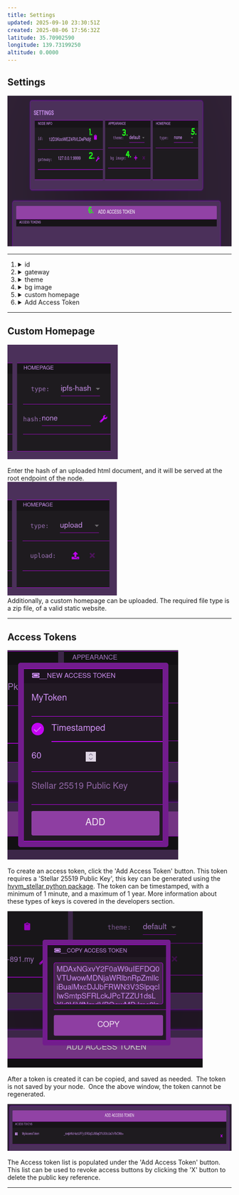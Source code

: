 ```yaml
---
title: Settings
updated: 2025-09-10 23:30:51Z
created: 2025-08-06 17:56:32Z
latitude: 35.70902590
longitude: 139.73199250
altitude: 0.0000
---
```


## Settings

<img src="/.vitepress/_resources/settings.png" alt="settings.png" width="697" height="338" class="jop-noMdConv">

* * *

1.  <details><summary>id</summary> This indicates the id for this node, it can be copied to the clipboard.</details>
2.  <details><summary>gateway</summary> This is the url of the node. When the node is exposed to the internet by opening a tunnel, this value should be changed to reflect the url the tunneling service provides.</details>
3.  <details><summary>theme</summary> This allows you to set a custom color scheme for the node ui.</details>
4.  <details><summary>bg image</summary> This is allows you to set a custom background image for the node ui.</details>
5.  <details><summary>custom homepage</summary> Create a custom home page for your node. This allows you to create a static site, and zip it. The zip file can be uploaded through this interface. The site will be available at the index level, when the node is exposed to the internet.</details>
6.  <details><summary>Add Access Token</summary> Pintheon nodes are meant to be used by externally developed applications, if you so desire. As such custom access tokens can be created here, these tokens can be used to access the external api endpoints</details>

* * *

## Custom Homepage

<img src="/.vitepress/_resources/ipfs_homepage.png" alt="ipfs_homepage.png" width="248" height="257" class="jop-noMdConv">

Enter the hash of an uploaded html document, and it will be served at the root endpoint of the node.  
<img src="/.vitepress/_resources/upload_homepage.png" alt="upload_homepage.png" width="246" height="255" class="jop-noMdConv">  
Additionally, a custom homepage can be uploaded. The required file type is a zip file, of a valid static website.

* * *

## Access Tokens

![new_token.png](/.vitepress/_resources/new_token.png)

To create an access token, click the 'Add Access Token' button.  This token requires a 'Stellar 25519 Public Key', this key can be generated using the [hvym_stellar python package](https://github.com/inviti8/hvym_stellar). The token can be timestamped, with a minimum of 1 minute, and a maximum of 1 year.  More information about these types of keys is covered in the developers section.

<img src="/.vitepress/_resources/add_token2.png" alt="add_token2.png" width="439" height="351" class="jop-noMdConv">

After a token is created it can be copied, and saved as needed.  The token is not saved by your node.  Once the above window, the token cannot be regenerated.

<img src="/.vitepress/_resources/token_list.png" alt="token_list.png" width="743" height="105" class="jop-noMdConv">

The Access token list is populated under the 'Add Access Token' button. This list can be used to revoke access buttons by clicking the 'X' button to delete the public key reference.


* * *